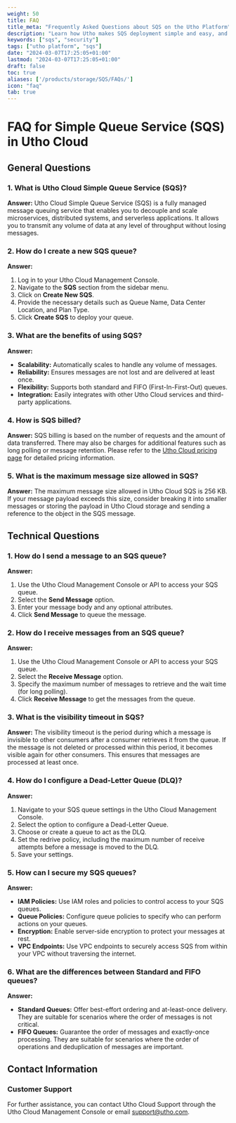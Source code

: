 ```yaml
---
weight: 50
title: FAQ
title_meta: "Frequently Asked Questions about SQS on the Utho Platform"
description: "Learn how Utho makes SQS deployment simple and easy, and get answers to frequently asked questions about our SQS service."
keywords: ["sqs", "security"]
tags: ["utho platform", "sqs"]
date: "2024-03-07T17:25:05+01:00"
lastmod: "2024-03-07T17:25:05+01:00"
draft: false
toc: true
aliases: ['/products/storage/SQS/FAQs/']
icon: "faq"
tab: true
---
```


# FAQ for Simple Queue Service (SQS) in Utho Cloud

## General Questions

### 1. What is Utho Cloud Simple Queue Service (SQS)?
**Answer:** Utho Cloud Simple Queue Service (SQS) is a fully managed message queuing service that enables you to decouple and scale microservices, distributed systems, and serverless applications. It allows you to transmit any volume of data at any level of throughput without losing messages.

### 2. How do I create a new SQS queue?
**Answer:** 
1. Log in to your Utho Cloud Management Console.
2. Navigate to the **SQS** section from the sidebar menu.
3. Click on **Create New SQS**.
4. Provide the necessary details such as Queue Name, Data Center Location, and Plan Type.
5. Click **Create SQS** to deploy your queue.

### 3. What are the benefits of using SQS?
**Answer:**
- **Scalability:** Automatically scales to handle any volume of messages.
- **Reliability:** Ensures messages are not lost and are delivered at least once.
- **Flexibility:** Supports both standard and FIFO (First-In-First-Out) queues.
- **Integration:** Easily integrates with other Utho Cloud services and third-party applications.

### 4. How is SQS billed?
**Answer:** SQS billing is based on the number of requests and the amount of data transferred. There may also be charges for additional features such as long polling or message retention. Please refer to the [Utho Cloud pricing page](#) for detailed pricing information.

### 5. What is the maximum message size allowed in SQS?
**Answer:** The maximum message size allowed in Utho Cloud SQS is 256 KB. If your message payload exceeds this size, consider breaking it into smaller messages or storing the payload in Utho Cloud storage and sending a reference to the object in the SQS message.

## Technical Questions

### 1. How do I send a message to an SQS queue?
**Answer:**
1. Use the Utho Cloud Management Console or API to access your SQS queue.
2. Select the **Send Message** option.
3. Enter your message body and any optional attributes.
4. Click **Send Message** to queue the message.

### 2. How do I receive messages from an SQS queue?
**Answer:**
1. Use the Utho Cloud Management Console or API to access your SQS queue.
2. Select the **Receive Message** option.
3. Specify the maximum number of messages to retrieve and the wait time (for long polling).
4. Click **Receive Message** to get the messages from the queue.

### 3. What is the visibility timeout in SQS?
**Answer:** The visibility timeout is the period during which a message is invisible to other consumers after a consumer retrieves it from the queue. If the message is not deleted or processed within this period, it becomes visible again for other consumers. This ensures that messages are processed at least once.

### 4. How do I configure a Dead-Letter Queue (DLQ)?
**Answer:**
1. Navigate to your SQS queue settings in the Utho Cloud Management Console.
2. Select the option to configure a Dead-Letter Queue.
3. Choose or create a queue to act as the DLQ.
4. Set the redrive policy, including the maximum number of receive attempts before a message is moved to the DLQ.
5. Save your settings.

### 5. How can I secure my SQS queues?
**Answer:**
- **IAM Policies:** Use IAM roles and policies to control access to your SQS queues.
- **Queue Policies:** Configure queue policies to specify who can perform actions on your queues.
- **Encryption:** Enable server-side encryption to protect your messages at rest.
- **VPC Endpoints:** Use VPC endpoints to securely access SQS from within your VPC without traversing the internet.

### 6. What are the differences between Standard and FIFO queues?
**Answer:**
- **Standard Queues:** Offer best-effort ordering and at-least-once delivery. They are suitable for scenarios where the order of messages is not critical.
- **FIFO Queues:** Guarantee the order of messages and exactly-once processing. They are suitable for scenarios where the order of operations and deduplication of messages are important.

## Contact Information

### Customer Support
For further assistance, you can contact Utho Cloud Support through the Utho Cloud Management Console or email support@utho.com.

<!-- ### Feedback
We value your feedback! Please share your suggestions and comments with us at feedback@utho.com to help us improve the Utho Cloud SQS product. -->

